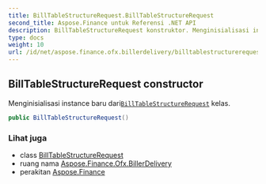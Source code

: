 ```yaml
---
title: BillTableStructureRequest.BillTableStructureRequest
second_title: Aspose.Finance untuk Referensi .NET API
description: BillTableStructureRequest konstruktor. Menginisialisasi instance baru dariBillTableStructureRequest kelas.
type: docs
weight: 10
url: /id/net/aspose.finance.ofx.billerdelivery/billtablestructurerequest/billtablestructurerequest/
---
```

## BillTableStructureRequest constructor

Menginisialisasi instance baru dari[`BillTableStructureRequest`](../) kelas.

```csharp
public BillTableStructureRequest()
```

### Lihat juga

* class [BillTableStructureRequest](../)
* ruang nama [Aspose.Finance.Ofx.BillerDelivery](../../billtablestructurerequest/)
* perakitan [Aspose.Finance](../../../)



